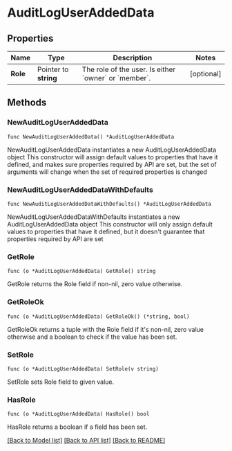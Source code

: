 # AuditLogUserAddedData

## Properties

Name | Type | Description | Notes
------------ | ------------- | ------------- | -------------
**Role** | Pointer to **string** | The role of the user. Is either &#x60;owner&#x60; or &#x60;member&#x60;. | [optional] 

## Methods

### NewAuditLogUserAddedData

`func NewAuditLogUserAddedData() *AuditLogUserAddedData`

NewAuditLogUserAddedData instantiates a new AuditLogUserAddedData object
This constructor will assign default values to properties that have it defined,
and makes sure properties required by API are set, but the set of arguments
will change when the set of required properties is changed

### NewAuditLogUserAddedDataWithDefaults

`func NewAuditLogUserAddedDataWithDefaults() *AuditLogUserAddedData`

NewAuditLogUserAddedDataWithDefaults instantiates a new AuditLogUserAddedData object
This constructor will only assign default values to properties that have it defined,
but it doesn't guarantee that properties required by API are set

### GetRole

`func (o *AuditLogUserAddedData) GetRole() string`

GetRole returns the Role field if non-nil, zero value otherwise.

### GetRoleOk

`func (o *AuditLogUserAddedData) GetRoleOk() (*string, bool)`

GetRoleOk returns a tuple with the Role field if it's non-nil, zero value otherwise
and a boolean to check if the value has been set.

### SetRole

`func (o *AuditLogUserAddedData) SetRole(v string)`

SetRole sets Role field to given value.

### HasRole

`func (o *AuditLogUserAddedData) HasRole() bool`

HasRole returns a boolean if a field has been set.


[[Back to Model list]](../README.md#documentation-for-models) [[Back to API list]](../README.md#documentation-for-api-endpoints) [[Back to README]](../README.md)


